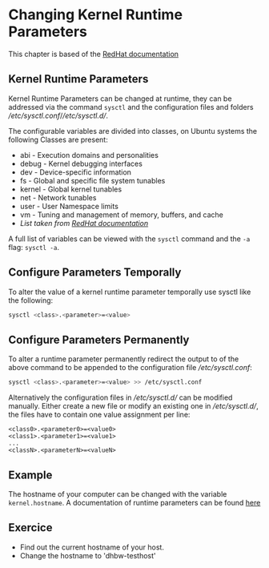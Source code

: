 # Changing Kernel Runtime Parameters
This chapter is based of the [RedHat documentation](https://access.redhat.com/documentation/en-us/red_hat_enterprise_linux/8/html/managing_monitoring_and_updating_the_kernel/configuring-kernel-parameters-at-runtime_managing-monitoring-and-updating-the-kernel)

## Kernel Runtime Parameters
Kernel Runtime Parameters can be changed at runtime, they can be addressed via the command `sysctl` and the configuration files and folders */etc/sysctl.conf*/*/etc/sysctl.d/*.

The configurable variables are divided into classes, on Ubuntu systems the following Classes are present:

- abi - Execution domains and personalities
- debug - Kernel debugging interfaces
- dev - Device-specific information
- fs - Global and specific file system tunables
- kernel - Global kernel tunables
- net - Network tunables
- user - User Namespace limits
- vm - Tuning and management of memory, buffers, and cache
- *List taken from [RedHat documentation](https://access.redhat.com/documentation/en-us/red_hat_enterprise_linux/8/html/managing_monitoring_and_updating_the_kernel/configuring-kernel-parameters-at-runtime_managing-monitoring-and-updating-the-kernel)*

A full list of variables can be viewed with the `sysctl` command and the `-a` flag: `sysctl -a`.

## Configure Parameters Temporally

To alter the value of a kernel runtime parameter temporally use sysctl like the following:

~~~~~ bash
sysctl <class>.<parameter>=<value>
~~~~~ 

## Configure Parameters Permanently

To alter a runtime parameter permanently redirect the output to of the above command to be appended to the configuration file */etc/sysctl.conf*:

~~~~~ bash
sysctl <class>.<parameter>=<value> >> /etc/sysctl.conf
~~~~~

Alternatively the configuration files in */etc/sysctl.d/* can be modified manually. Either create a new file or modify an existing one in */etc/sysctl.d/*, the files have to contain one value assignment per line:

~~~~~
<class0>.<parameter0>=<value0>
<class1>.<parameter1>=<value1>
...
<classN>.<parameterN>=<valueN>
~~~~~

## Example

The hostname of your computer can be changed with the variable `kernel.hostname`. 
A documentation of runtime parameters can be found [here](https://sysctl-explorer.net/)

## Exercice

- Find out the current hostname of your host.
- Change the hostname to 'dhbw-testhost'
